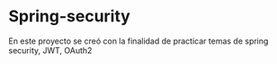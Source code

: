 # Spring-security
En este proyecto se creó con la finalidad de practicar temas de spring security, JWT, OAuth2
